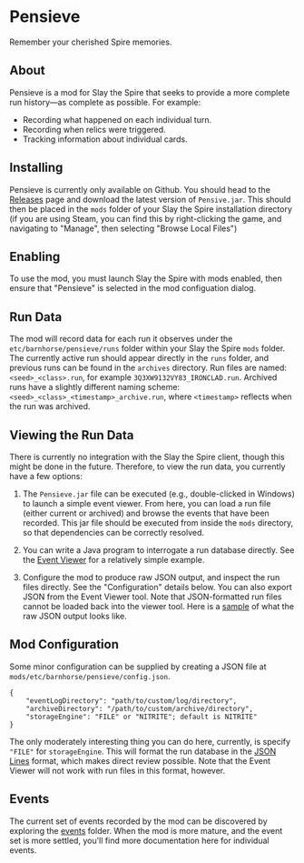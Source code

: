 # Pensieve
Remember your cherished Spire memories.

## About
Pensieve is a mod for Slay the Spire that seeks
to provide a more complete run history—as complete
as possible. For example:
- Recording what happened on each individual turn.
- Recording when relics were triggered.
- Tracking information about individual cards.

## Installing

Pensieve is currently only available on Github.
You should head to the 
[Releases](https://github.com/will-snavely/BarnhorseModPack/releases)
page and download the latest version of `Pensive.jar`.
This should then be placed in the `mods` folder of
your Slay the Spire installation directory (if you 
are using Steam, you can find this by right-clicking
the game, and navigating to "Manage", then selecting
"Browse Local Files")

## Enabling

To use the mod, you must launch Slay the Spire with mods enabled, 
then ensure that "Pensieve" is selected in the mod configuation
dialog.

## Run Data
The mod will record data for each run it observes under
the `etc/barnhorse/pensieve/runs` folder within your
Slay the Spire `mods` folder. The currently active 
run should appear directly in the `runs` folder, 
and previous runs can be found in the `archives`
directory. Run files are named: `<seed>_<class>.run`,
for example `3Q3XW9132VY83_IRONCLAD.run`. Archived
runs have a slightly different naming scheme:
`<seed>_<class>_<timestamp>_archive.run`, where
`<timestamp>` reflects when the run was archived.

## Viewing the Run Data
There is currently no integration with the Slay the Spire client,
though this might be done in the future. Therefore, to view the 
run data, you currently have a few options:

1. The `Pensieve.jar` file can be executed (e.g., double-clicked
in Windows) to launch a simple event viewer. From here, you can
load a run file (either current or archived) and browse the events
that have been recorded. This jar file should be executed from
inside the `mods` directory, so that dependencies can be
correctly resolved.

2. You can write a Java program to interrogate a run database
directly. See the 
[Event Viewer](./src/main/java/org/barnhorse/sts/viewer/View.java)
for a relatively simple example.

3. Configure the mod to produce raw JSON output, and inspect the
run files directly. See the "Configuration" details below. You
can also export JSON from the Event Viewer tool. Note that JSON-formatted
run files cannot be loaded back into the viewer tool. Here is a
[sample](./sample/sample.lines) of what the raw JSON output
looks like.

## Mod Configuration
Some minor configuration can be supplied by creating a JSON
file at `mods/etc/barnhorse/pensieve/config.json`.

```
{
    "eventLogDirectory": "path/to/custom/log/directory",
    "archiveDirectory": "/path/to/custom/archive/directory",
    "storageEngine": "FILE" or "NITRITE"; default is NITRITE"
}
```

The only moderately interesting thing you can do here,
currently, is specify `"FILE"` for `storageEngine`. 
This will format the run database in the 
[JSON Lines](https://jsonlines.org/)
format, which makes direct review possible. Note that the
Event Viewer will not work with run files in this format,
however.

## Events

The current set of events recorded by the mod can be discovered
by exploring the [events](./src/main/java/org/barnhorse/sts/lib/events)
folder. When the mod is more mature, and the event set is more
settled, you'll find more documentation here for individual 
events.
